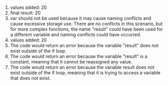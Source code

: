 1. values added: 20
2. final result: 20
3. var should not be used because it may cause naming conflicts and cause excessive storage use. There are no conflicts in this scenario, but for more complex functions, the name "result" could have been used for a different variable and naming conflicts could have occurred.
4. values added: 20
5. The code would return an error because the variable "result" does not exist outside of the if loop.
6. The code would return an error because the variable "result" is a constant, meaning that it cannot be reassigned any value.
7. The code would return an error because the variable result does not exist outside of the if loop, meaning that it is trying to access a variable that does not exist. 